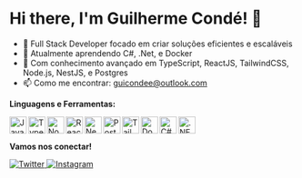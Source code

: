 <h1 align="left">Hi there, I'm Guilherme Condé! 👋</h1>

- 🚀 Full Stack Developer focado em criar soluções eficientes e escaláveis
- 🌱 Atualmente aprendendo C#, .Net, e Docker
- 💼 Com conhecimento avançado em TypeScript, ReactJS, TailwindCSS, Node.js, NestJS, e Postgres
- 📫 Como me encontrar: guicondee@outlook.com

**Linguagens e Ferramentas:**

<p>
  <img align="left" height="30" src="https://img.shields.io/badge/-JavaScript-F7DF1E?style=flat&logo=javascript&logoColor=black" alt="JavaScript">
  <img align="left" height="30" src="https://img.shields.io/badge/-TypeScript-3178C6?style=flat&logo=typescript&logoColor=white" alt="TypeScript">
  <img align="left" height="30" src="https://img.shields.io/badge/-Node.js-339933?style=flat&logo=node.js&logoColor=white" alt="Node.js">
  <img align="left" height="30" src="https://img.shields.io/badge/-React-61DAFB?style=flat&logo=react&logoColor=black" alt="ReactJS">
  <img align="left" height="30" src="https://img.shields.io/badge/-NestJS-E0234E?style=flat&logo=nestjs&logoColor=white" alt="NestJS">
  <img align="left" height="30" src="https://img.shields.io/badge/-PostgreSQL-336791?style=flat&logo=postgresql&logoColor=white" alt="PostgreSQL">
  <img align="left" height="30" src="https://img.shields.io/badge/-TailwindCSS-06B6D4?style=flat&logo=tailwindcss&logoColor=white" alt="TailwindCSS">
  <img align="left" height="30" src="https://img.shields.io/badge/-Docker-2496ED?style=flat&logo=docker&logoColor=white" alt="Docker">
  <img align="left" height="30" src="https://img.shields.io/badge/-C%23-239120?style=flat&logo=c-sharp&logoColor=white" alt="C#">
  <img align="left" height="30" src="https://img.shields.io/badge/-.NET-512BD4?style=flat&logo=dot-net&logoColor=white" alt=".NET">
</p>
<br clear="left"/>

**Vamos nos conectar!**

<p align="left">
  <a href="https://twitter.com/Guicomde" target="_blank">
    <img src="https://img.shields.io/badge/-Twitter-05122A?style=flat&logo=twitter" alt="Twitter"/>
  </a>
  <a href="https://instagram.com/guicomdee" target="_blank">
    <img src="https://img.shields.io/badge/-Instagram-05122A?style=flat&logo=instagram" alt="Instagram"/>
  </a>
</p>
